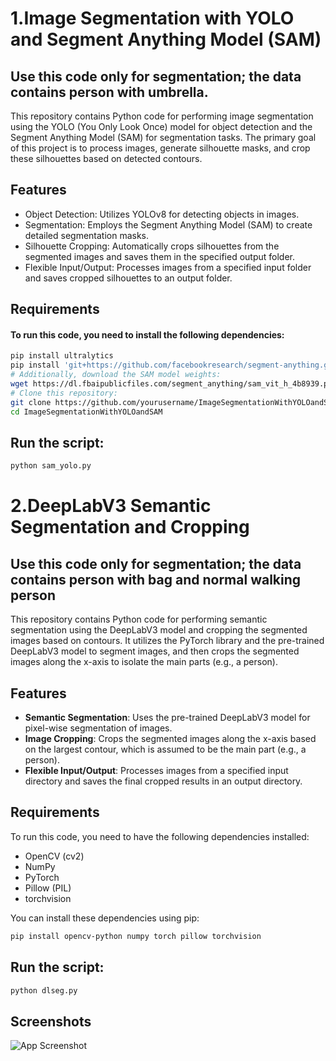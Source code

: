 
# 1.Image Segmentation with YOLO and Segment Anything Model (SAM)
## Use this code only for segmentation; the data contains person with umbrella.
This repository contains Python code for performing image segmentation using the YOLO (You Only Look Once) model for object detection and the Segment Anything Model (SAM) for segmentation tasks. The primary goal of this project is to process images, generate silhouette masks, and crop these silhouettes based on detected contours.








## Features

 - Object Detection: Utilizes YOLOv8 for detecting objects in images.
 -  Segmentation: Employs the Segment Anything Model (SAM) to create detailed segmentation masks.
 -  Silhouette Cropping: Automatically crops silhouettes from the segmented images and saves them in the specified output folder.
 - Flexible Input/Output: Processes images from a specified input folder and saves cropped silhouettes to an output folder.


## Requirements

#### To run this code, you need to install the following dependencies:
```bash
pip install ultralytics
pip install 'git+https://github.com/facebookresearch/segment-anything.git'
# Additionally, download the SAM model weights:
wget https://dl.fbaipublicfiles.com/segment_anything/sam_vit_h_4b8939.pth
# Clone this repository:
git clone https://github.com/yourusername/ImageSegmentationWithYOLOandSAM.git
cd ImageSegmentationWithYOLOandSAM

```
## Run the script:
```bash
python sam_yolo.py
```




# 2.DeepLabV3 Semantic Segmentation and Cropping
## Use this code only for segmentation; the data contains person with bag and normal walking person

This repository contains Python code for performing semantic segmentation using the DeepLabV3 model and cropping the segmented images based on contours. It utilizes the PyTorch library and the pre-trained DeepLabV3 model to segment images, and then crops the segmented images along the x-axis to isolate the main parts (e.g., a person).

## Features

- **Semantic Segmentation**: Uses the pre-trained DeepLabV3 model for pixel-wise segmentation of images.
- **Image Cropping**: Crops the segmented images along the x-axis based on the largest contour, which is assumed to be the main part (e.g., a person).
- **Flexible Input/Output**: Processes images from a specified input directory and saves the final cropped results in an output directory.

## Requirements

To run this code, you need to have the following dependencies installed:

- OpenCV (cv2)
- NumPy
- PyTorch
- Pillow (PIL)
- torchvision

You can install these dependencies using pip:

```bash
pip install opencv-python numpy torch pillow torchvision
```
## Run the script:
```bash
python dlseg.py
```
## Screenshots

![App Screenshot](https://media.geeksforgeeks.org/wp-content/uploads/20230731184445/Image-Segmentation-with-Mask-R-CNN-GrabCut-and-OpenCV-(1)-(1).webp)
